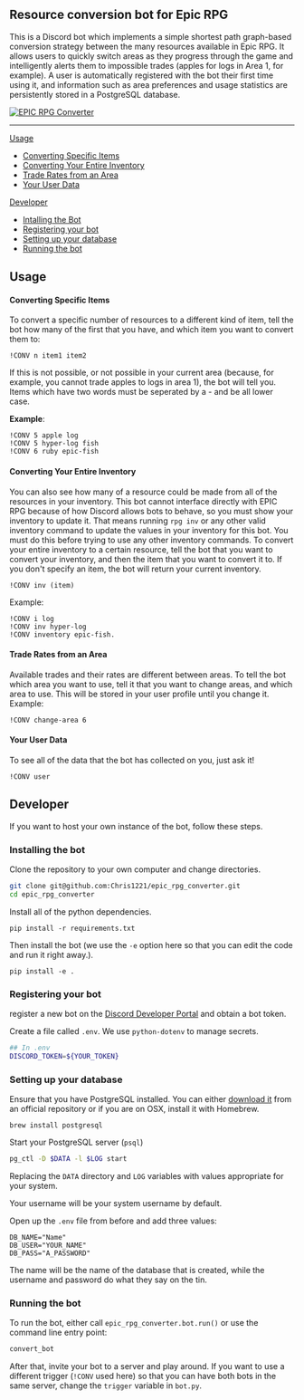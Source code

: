 ## Resource conversion bot for Epic RPG



This is a Discord bot which implements a simple shortest path graph-based conversion strategy between the many resources available in Epic RPG. It allows users to quickly switch areas as they progress through the game and intelligently alerts them to impossible trades (apples for logs in Area 1, for example). A user is automatically registered with the bot their first time using it, and information such as area preferences and usage statistics are persistently stored in a PostgreSQL database. 

<a href="https://top.gg/bot/773260807638089768">
    <img src="https://top.gg/api/widget/773260807638089768.svg" alt="EPIC RPG Converter" />
</a>

---

[Usage](https://github.com/Chris1221/epic_rpg_converter#Usage)
- [Converting Specific Items](https://github.com/Chris1221/epic_rpg_converter#converting-specific-items)
- [Converting Your Entire Inventory](https://github.com/Chris1221/epic_rpg_converter#converting-your-entire-inventory)
- [Trade Rates from an Area](https://github.com/Chris1221/epic_rpg_converter#trade-rates-from-an-area)
- [Your User Data](https://github.com/Chris1221/epic_rpg_converter#your-user-data)

[Developer](https://github.com/Chris1221/epic_rpg_converter#developer)
- [Intalling the Bot](https://github.com/Chris1221/epic_rpg_converter#installing-the-bot)
- [Registering your bot](https://github.com/Chris1221/epic_rpg_converter#registering-your-bot)
- [Setting up your database](https://github.com/Chris1221/epic_rpg_converter#setting-up-your-database)
- [Running the bot](https://github.com/Chris1221/epic_rpg_converter#running-the-bot)


## Usage

#### Converting Specific Items

To convert a specific number of resources to a different kind of item, tell the bot how many of the first that you have, and which item you want to convert them to:

```
!CONV n item1 item2
```

If this is not possible, or not possible in your current area (because, for example, you cannot trade apples to logs in area 1), the bot will tell you. Items which have two words must be seperated by a - and be all lower case.

**Example**:

```
!CONV 5 apple log
!CONV 5 hyper-log fish
!CONV 6 ruby epic-fish
```

#### Converting Your Entire Inventory
You can also see how many of a resource could be made from all of the resources in your inventory. This bot cannot interface directly with EPIC RPG because of how Discord allows bots to behave, so you must show your inventory to update it. That means running `rpg inv` or any other valid inventory command to update the values in your inventory for this bot. You must do this before trying to use any other inventory commands. To convert your entire inventory to a certain resource, tell the bot that you want to convert your inventory, and then the item that you want to convert it to. If you don't specify an item, the bot will return your current inventory.

```
!CONV inv (item)
```

Example:

```
!CONV i log
!CONV inv hyper-log
!CONV inventory epic-fish.
```

#### Trade Rates from an Area

Available trades and their rates are different between areas. To tell the bot which area you want to use, tell it that you want to change areas, and which area to use. This will be stored in your user profile until you change it. Example:

```
!CONV change-area 6
```

#### Your User Data
To see all of the data that the bot has collected on you, just ask it!

```
!CONV user
```

## Developer 

If you want to host your own instance of the bot, follow these steps.

### Installing the bot

Clone the repository to your own computer and change directories.

```sh
git clone git@github.com:Chris1221/epic_rpg_converter.git
cd epic_rpg_converter
```
Install all of the python dependencies.

```
pip install -r requirements.txt
```

Then install the bot (we use the `-e` option here so that you can edit the code and run it right away.).

```
pip install -e .
```

### Registering your bot

 register a new bot on the [Discord Developer Portal](https://discord.com/developers/docs/intro) and obtain a bot token. 



Create a file called `.env`. We use `python-dotenv` to manage secrets. 

```sh
## In .env
DISCORD_TOKEN=${YOUR_TOKEN}
```

### Setting up your database

Ensure that you have PostgreSQL installed. You can either [download it](https://www.postgresql.org/download/) from an official repository or if you are on OSX, install it with Homebrew.

```
brew install postgresql
```

Start your PostgreSQL server (`psql`) 

```sh
pg_ctl -D $DATA -l $LOG start
```

Replacing the `DATA` directory and `LOG` variables with values appropriate for your system. 

Your username will be your system username by default.

Open up the `.env` file from before and add three values:

```
DB_NAME="Name"
DB_USER="YOUR_NAME"
DB_PASS="A_PASSWORD"
```

The name will be the name of the database that is created, while the username and password do what they say on the tin.

### Running the bot

To run the bot, either call `epic_rpg_converter.bot.run()` or use the command line entry point:

```sh
convert_bot
```

After that, invite your bot to a server and play around. If you want to use a different trigger (`!CONV` used here) so that you can have both bots in the same server, change the `trigger` variable in `bot.py`.
